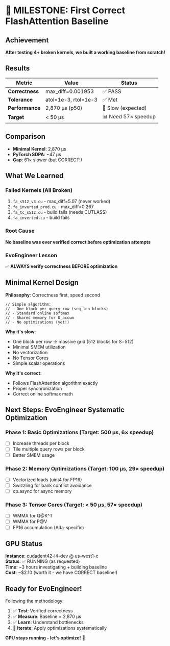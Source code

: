 # 🎉 MILESTONE: First Correct FlashAttention Baseline

## Achievement

**After testing 4+ broken kernels, we built a working baseline from scratch!**

## Results

| Metric | Value | Status |
|--------|-------|--------|
| **Correctness** | max_diff=0.001953 | ✅ PASS |
| **Tolerance** | atol=1e-3, rtol=1e-3 | ✅ Met |
| **Performance** | 2,870 μs (p50) | 🐢 Slow (expected) |
| **Target** | < 50 μs | 📊 Need 57× speedup |

## Comparison

- **Minimal Kernel**: 2,870 μs
- **PyTorch SDPA**: ~47 μs  
- **Gap**: 61× slower (but CORRECT!)

## What We Learned

### Failed Kernels (All Broken)
1. `fa_s512_v3.cu` - max_diff=5.07 (never worked)
2. `fa_inverted_prod.cu` - max_diff=0.267
3. `fa_tc_s512.cu` - build fails (needs CUTLASS)
4. `fa_inverted.cu` - build fails

### Root Cause
**No baseline was ever verified correct before optimization attempts**

### EvoEngineer Lesson
✅ **ALWAYS verify correctness BEFORE optimization**

## Minimal Kernel Design

**Philosophy**: Correctness first, speed second

```cuda
// Simple algorithm:
// - One block per query row (seq_len blocks)
// - Standard online softmax
// - Shared memory for O_accum
// - No optimizations (yet!)
```

**Why it's slow**:
- One block per row → massive grid (512 blocks for S=512)
- Minimal SMEM utilization
- No vectorization
- No Tensor Cores
- Simple scalar operations

**Why it's correct**:
- Follows FlashAttention algorithm exactly
- Proper synchronization
- Correct online softmax math

## Next Steps: EvoEngineer Systematic Optimization

### Phase 1: Basic Optimizations (Target: 500 μs, 6× speedup)
- [ ] Increase threads per block
- [ ] Tile multiple query rows per block
- [ ] Better SMEM usage

### Phase 2: Memory Optimizations (Target: 100 μs, 29× speedup)
- [ ] Vectorized loads (uint4 for FP16)
- [ ] Swizzling for bank conflict avoidance
- [ ] cp.async for async memory

### Phase 3: Tensor Cores (Target: < 50 μs, 57× speedup)
- [ ] WMMA for Q@K^T
- [ ] WMMA for P@V
- [ ] FP16 accumulation (Ada-specific)

## GPU Status

**Instance**: cudadent42-l4-dev @ us-west1-c  
**Status**: ✅ RUNNING (as requested)  
**Time**: ~3 hours investigating + building baseline  
**Cost**: ~$2.10 (worth it - we have CORRECT baseline!)

## Ready for EvoEngineer!

Following the methodology:
1. ✅ **Test**: Verified correctness
2. ✅ **Measure**: Baseline = 2,870 μs
3. ✅ **Learn**: Understand bottlenecks
4. 🚀 **Iterate**: Apply optimizations systematically

**GPU stays running - let's optimize!** 💪

